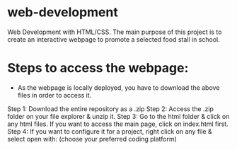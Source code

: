 # web-development
Web Development with HTML/CSS. The main purpose of this project is to create an interactive webpage to promote a selected food stall in school. 

# Steps to access the webpage:
-  As the webpage is locally deployed, you have to download the above files in order to access it.
  
Step 1: Download the entire repository as a .zip
Step 2: Access the .zip folder on your file explorer & unzip it. 
Step 3: Go to the html folder & click on any html files. If you want to access the main page, click on index.html first.
Step 4: If you want to configure it for a project, right click on any file & select open with: (choose your preferred coding platform)
